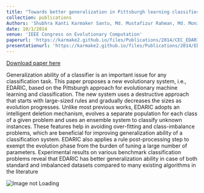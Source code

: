 ```yaml
---
title: "Towards better generalization in Pittsburgh learning classifier systems"
collection: publications
Authors: 'Shubhra Kanti Karmaker Santu, Md. Mustafizur Rahman, Md. Monirul Islam, Kazuyuki Murase'
date: 10/1/2014
venue: 'IEEE Congress on Evolutionary Computation'
paperurl: 'https://karmake2.github.io/files/Publications/2014/CEC_EDARIC.pdf'
presentationurl: 'https://karmake2.github.io/files/Publications/2014/EDARIC_Presenation.pptx'
---
```


<a href='https://karmake2.github.io/files/Publications/2014/CEC_EDARIC.pdf'>Download paper here</a>

Generalization ability of a classifier is an important issue for any classification task. This paper proposes a new evolutionary system, i.e., EDARIC, based on the Pittsburgh approach for evolutionary machine learning and classification. The new system uses a destructive approach that starts with large-sized rules and gradually decreases the sizes as evolution progresses. Unlike most previous works, EDARIC adopts an intelligent deletion mechanism, evolves a separate population for each class of a given problem and uses an ensemble system to classify unknown instances. These features help in avoiding over-fitting and class-imbalance problems, which are beneficial for improving generalization ability of a classification system. EDARIC also applies a rule post-processing step to exempt the evolution phase from the burden of tuning a large number of parameters. Experimental results on various benchmark classification problems reveal that EDARIC has better generalization ability in case of both standard and imbalanced datasets compared to many existing algorithms in the literature

<img src='https://karmake2.github.io/files/Publications/2014/CEC_EDARIC.png' alt='Image not Loading'>
